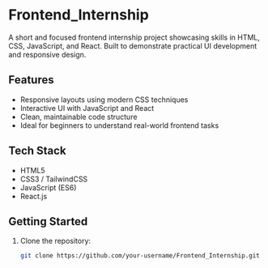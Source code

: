 # Frontend_Internship

A short and focused frontend internship project showcasing skills in HTML, CSS, JavaScript, and React. Built to demonstrate practical UI development and responsive design.

## Features

- Responsive layouts using modern CSS techniques  
- Interactive UI with JavaScript and React  
- Clean, maintainable code structure  
- Ideal for beginners to understand real-world frontend tasks

## Tech Stack

- HTML5  
- CSS3 / TailwindCSS  
- JavaScript (ES6)  
- React.js

## Getting Started

1. Clone the repository:
   ```bash
   git clone https://github.com/your-username/Frontend_Internship.git
